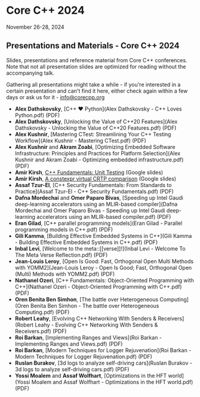# Core C++ 2024
November 26-28, 2024

## Presentations and Materials - Core C++ 2024

Slides, presentations and reference material from Core C++ conferences.  
Note that not all presentation slides are optimized for reading without the accompanying talk.

Gathering all presentations might take a while - if you're interested in a certain presentation and can't find it here, either check again
within a few days or ask us for it - [info@corecpp.org](mailto://info@corecpp.org)

- **Alex Dathskovsky**, [C++ ♥ Python](Alex Dathskovsky - C++ Loves Python.pdf) (PDF)
- **Alex Dathskovsky**, [Unlocking the Value of C++20 Features](Alex Dathskovsky - Unlocking the Value of C++20 Features.pdf) (PDF)
- **Alex Kushnir**, [Mastering CTest: Streamlining Your C++ Testing Workflow](Alex Kushnir - Mastering CTest.pdf) (PDF)
- **Alex Kushnir** and **Akram Zoabi**, [Optimizing Embedded Software Infrastructure: Principles and Practices for Platform Selection](Alex Kushnir and Akram Zoabi - Optimizing embedded infrastructure.pdf) (PDF)
- **Amir Kirsh**, [C++ Fundamentals: Unit Testing](https://bit.ly/UnitTesting_CoreCpp2024) (Google slides)
- **Amir Kirsh**, [A constexpr virtual CRTP comparison](https://bit.ly/constexpr-virtual-CRTP-comparison_CoreCpp2024) (Google slides)
- **Assaf Tzur-El**, [C++ Security Fundamentals: From Standards to Practice](Assaf Tzur-El - C++ Security Fundamentals.pdf) (PDF)
- **Dafna Mordechai** and **Omer Paparo Bivas**, [Speeding up Intel Gaudi deep-learning accelerators using an MLIR-based compiler](Dafna Mordechai and Omer Paparo Bivas - Speeding up Intel Gaudi deep-learning accelerators using an MLIR-based compiler.pdf) (PDF)
- **Eran Gilad**, [C++ parallel programming models](Eran Gilad - Parallel programming models in C++.pdf) (PDF)
- **Gili Kamma**, [Building Effective Embedded Systems in C++](Gili Kamma - Building Effective Embedded Systems in C++.pdf) (PDF)
- **Inbal Levi**, [Welcome to the meta::[[verse]]!](Inbal Levi - Welcome To The Meta Verse Reflection.pdf) (PDF)
- **Jean-Louis Leroy**, [Open Is Good: Fast, Orthogonal Open Multi Methods with YOMM2](Jean-Louis Leroy - Open Is Good; Fast, Orthogonal Open (Multi) Methods with YOMM2.pdf) (PDF)
- **Nathanel Ozeri**, [C++ Fundamentals: Object-Oriented Programming with C++](Nathanel Ozeri - Object-Oriented Programming with C++.pdf) (PDF)
- **Oren Benita Ben Simhon**, [The battle over Heterogeneous Computing](Oren Benita Ben Simhon - The battle over Heterogeneous Computing.pdf) (PDF)
- **Robert Leahy**, [Evolving C++ Networking With Senders & Receivers](Robert Leahy - Evolving C++ Networking With Senders & Receivers.pdf) (PDF)
- **Roi Barkan**, [Implementing Ranges and Views](Roi Barkan - Implementing Ranges and Views.pdf) (PDF)
- **Roi Barkan**, [Modern Techniques for Logger Rejuvenation](Roi Barkan - Modern Techniques for Logger Rejuvenation.pdf) (PDF)
- **Ruslan Burakov**, [3d logs to analyze self-driving cars](Ruslan Burakov - 3d logs to analyze self-driving cars.pdf) (PDF)
- **Yossi Moalem** and **Assaf Wolfhart**, [Optimizations in the HFT world](Yossi Moalem and Assaf Wolfhart - Optimizations in the HFT world.pdf) (PDF)
